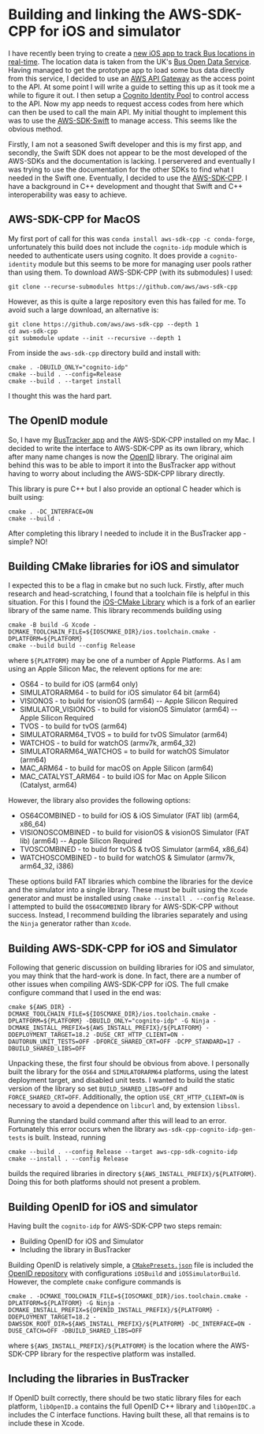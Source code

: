 # Building and linking the AWS-SDK-CPP for iOS and simulator

I have recently been trying to create a
[new iOS app to track Bus locations in real-time](https://github.com/zwill22/BusTracker.git).
The location data is taken from the UK's [Bus Open Data Service](https://www.bus-data.dft.gov.uk).
Having managed to get the prototype app to load some bus data directly from this service,
I decided to use an
[AWS API Gateway](https://docs.aws.amazon.com/apigateway/latest/developerguide/welcome.html) 
as the access point to the API. At some point I will write a guide to setting this up as it took me a while to figure it out.
I then setup a
[Cognito Identity Pool](https://docs.aws.amazon.com/apigateway/latest/developerguide/apigateway-integrate-with-cognito.html)
to control access to the API.
Now my app needs to request access codes from here which can then be used to call the main API.
My initial thought to implement this was to use the [AWS-SDK-Swift](https://aws.amazon.com/sdk-for-swift/)
to manage access. This seems like the obvious method.

Firstly, I am not a seasoned Swift developer and this is my first app, and secondly, the Swift SDK does not appear to be the
most developed of the AWS-SDKs and the documentation is lacking. I perservered and eventually I was trying to use the documentation
for the other SDKs to find what I needed in the Swift one. Eventually, I decided to use the
[AWS-SDK-CPP](https://aws.amazon.com/developer/language/cpp).
I have a background in C++ development and thought that Swift and C++ interoperability was easy to achieve.

## AWS-SDK-CPP for MacOS

My first port of call for this was `conda install aws-sdk-cpp -c conda-forge`,
unfortunately this build does not include the `cognito-idp` module which is needed to authenticate users
using cognito. It does provide a `cognito-identity` module but this seems to be more for managing user pools
rather than using them. To download AWS-SDK-CPP (with its submodules) I used:
```
git clone --recurse-submodules https://github.com/aws/aws-sdk-cpp
```
However, as this is quite a large repository even this has failed for me.
To avoid such a large download, an alternative is:
```
git clone https://github.com/aws/aws-sdk-cpp --depth 1
cd aws-sdk-cpp
git submodule update --init --recursive --depth 1  
```
From inside the `aws-sdk-cpp` directory build and install with:
```
cmake . -DBUILD_ONLY="cognito-idp"
cmake --build . --config=Release
cmake --build . --target install
```
I thought this was the hard part.

## The OpenID module

So, I have my [BusTracker app](https://github.com/zwill22/BusTracker.git) and the AWS-SDK-CPP installed on my Mac.
I decided to write the interface to AWS-SDK-CPP as its own library,
which after many name changes is now the [OpenID](https://github.com/zwill22/OpenID.git) library.
The original aim behind this was to be able to import it into the BusTracker app without having to worry about
including the AWS-SDK-CPP library directly.

This library is pure C++ but I also provide an optional C header which is built using:
```
cmake . -DC_INTERFACE=ON
cmake --build .
```
After completing this library I needed to include it in the BusTracker app - simple? NO!

## Building CMake libraries for iOS and simulator

I expected this to be a flag in cmake but no such luck. Firstly, after much research and head-scratching, I found that
a toolchain file is helpful in this situation. For this I found the
[iOS-CMake Library](https://github.com/leetal/ios-cmake.git)
which is a fork of an earlier library of the same name. This library recommends building using
```
cmake -B build -G Xcode -DCMAKE_TOOLCHAIN_FILE=${IOSCMAKE_DIR}/ios.toolchain.cmake -DPLATFORM=${PLATFORM}
cmake --build build --config Release
```
where `${PLATFORM}` may be one of a number of Apple Platforms.
As I am using an Apple Silicon Mac, the relevent options for me are:
- OS64 - to build for iOS (arm64 only)
- SIMULATORARM64 - to build for iOS simulator 64 bit (arm64)
- VISIONOS - to build for visionOS (arm64) -- Apple Silicon Required
- SIMULATOR_VISIONOS - to build for visionOS Simulator (arm64) -- Apple Silicon Required
- TVOS - to build for tvOS (arm64)
- SIMULATORARM64_TVOS = to build for tvOS Simulator (arm64)
- WATCHOS - to build for watchOS (armv7k, arm64_32)
- SIMULATORARM64_WATCHOS = to build for watchOS Simulator (arm64)
- MAC_ARM64 - to build for macOS on Apple Silicon (arm64)
- MAC_CATALYST_ARM64 - to build iOS for Mac on Apple Silicon (Catalyst, arm64)

However, the library also provides the following options:
- OS64COMBINED - to build for iOS & iOS Simulator (FAT lib) (arm64, x86_64)
- VISIONOSCOMBINED - to build for visionOS & visionOS Simulator (FAT lib) (arm64) -- Apple Silicon Required
- TVOSCOMBINED - to build for tvOS & tvOS Simulator (arm64, x86_64)
- WATCHOSCOMBINED - to build for watchOS & Simulator (armv7k, arm64_32, i386)

These options build FAT libraries which combine the libraries for the device and the simulator into a single
library. These must be built using the `Xcode` generator and must be installed using `cmake --install . --config Release`. I attempted to build the `OS64COMBINED` library for AWS-SDK-CPP without success. Instead, I recommend building the libraries separately and using the `Ninja` generator rather than `Xcode`.

## Building AWS-SDK-CPP for iOS and Simulator

Following that generic discussion on building libraries for iOS and simulator, you may think that the hard-work is done. In fact, there are a number of other issues when compiling AWS-SDK-CPP for iOS. The full cmake configure command that I used in the end was:
```
cmake ${AWS_DIR} -DCMAKE_TOOLCHAIN_FILE=${IOSCMAKE_DIR}/ios.toolchain.cmake -DPLATFORM=${PLATFORM} -DBUILD_ONLY="cognito-idp" -G Ninja -DCMAKE_INSTALL_PREFIX=${AWS_INSTALL_PREFIX}/${PLATFORM} -DDEPLOYMENT_TARGET=18.2 -DUSE_CRT_HTTP_CLIENT=ON -DAUTORUN_UNIT_TESTS=OFF -DFORCE_SHARED_CRT=OFF -DCPP_STANDARD=17 -DBUILD_SHARED_LIBS=OFF
```
Unpacking these, the first four should be obvious from above. I personally built the library for the
`OS64` and `SIMULATORARM64` platforms, using the latest deployment target, and disabled unit tests.
I wanted to build the static version of the library so set `BUILD_SHARED_LIBS=OFF` and `FORCE_SHARED_CRT=OFF`. Additionally, the option `USE_CRT_HTTP_CLIENT=ON` is necessary to avoid a
dependence on `libcurl` and, by extension `libssl`. 

Running the standard build command after this will lead to an error. Fortunately this error occurs
when the library `aws-sdk-cpp-cognito-idp-gen-tests` is built. Instead, running
```
cmake --build . --config Release --target aws-cpp-sdk-cognito-idp
cmake --install . --config Release
```
builds the required libraries in directory `${AWS_INSTALL_PREFIX}/${PLATFORM}`. Doing this for both 
platforms should not present a problem.

## Building OpenID for iOS and simulator

Having built the `cognito-idp` for AWS-SDK-CPP two steps remain:
- Building OpenID for iOS and Simulator
- Including the library in BusTracker

Building OpenID is relatively simple, a
[`CMakePresets.json`](https://github.com/zwill22/OpenID/blob/main/CMakePresets.json)
file is included the [OpenID repository](https://github.com/zwill22/OpenID.git)
with configurations `iOSBuild` and `iOSSimulatorBuild`. However, the complete `cmake` configure
commands is
```
cmake . -DCMAKE_TOOLCHAIN_FILE=${IOSCMAKE_DIR}/ios.toolchain.cmake -DPLATFORM=${PLATFORM} -G Ninja -DCMAKE_INSTALL_PREFIX=${OPENID_INSTALL_PREFIX}/${PLATFORM} -DDEPLOYMENT_TARGET=18.2 -DAWSSDK_ROOT_DIR=${AWS_INSTALL_PREFIX}/${PLATFORM} -DC_INTERFACE=ON -DUSE_CATCH=OFF -DBUILD_SHARED_LIBS=OFF
```
where `${AWS_INSTALL_PREFIX}/${PLATFORM}` is the location where the AWS-SDK-CPP library for the 
respective platform was installed. 

## Including the libraries in BusTracker

If OpenID built correctly, there should be two static library files for each platform, `libOpenID.a`
contains the full OpenID C++ library and `libOpenIDC.a` includes the C interface functions. Having built
these, all that remains is to include these in Xcode.